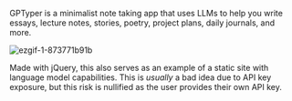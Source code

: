 GPTyper is a minimalist note taking app that uses LLMs to help you write essays, lecture notes, stories, poetry, project plans, daily journals, and more.

![ezgif-1-873771b91b](https://github.com/user-attachments/assets/3a733263-c375-47fa-a315-1e8780415725)

Made with jQuery, this also serves as an example of a static site with language model capabilities. This is *usually* a bad idea due to API key exposure, but this risk is nullified as the user provides their own API key.
